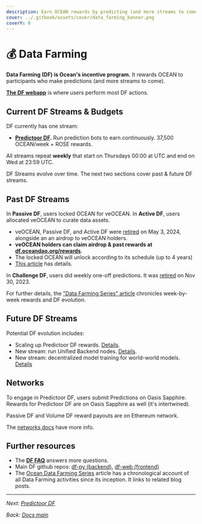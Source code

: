 ```yaml
---
description: Earn OCEAN rewards by predicting (and more streams to come).
cover: ../.gitbook/assets/cover/data_farming_banner.png
coverY: 0
---
```


# 💰 Data Farming

**Data Farming (DF) is Ocean's incentive program.** It rewards OCEAN to participants who make predictions (and more streams to come).

[**The DF webapp**](https://df.oceandao.org) is where users perform most DF actions.

## Current DF Streams & Budgets

DF currently has one stream:

* [**Predictoor DF**](predictoordf.md)**.** Run prediction bots to earn continuously. 37,500 OCEAN/week + ROSE rewards.

All streams repeat **weekly** that start on Thursdays 00:00 at UTC and end on Wed at 23:59 UTC.

DF Streams evolve over time. The next two sections cover past & future DF streams.

## Past DF Streams

In **Passive DF**, users locked OCEAN for veOCEAN. In **Active DF**, users allocated veOCEAN to curate data assets.

* veOCEAN, Passive DF, and Active DF were [retired](https://blog.oceanprotocol.com/passive-volume-data-farming-airdrop-has-completed-they-are-now-retired-6933520b5fcb) on May 3, 2024, alongside an an airdrop to veOCEAN holders.
* **veOCEAN holders can claim airdrop & past rewards at** [**df.oceandao.org/rewards**](https://df.oceandao.org/rewards).
* The locked OCEAN will unlock according to its schedule (up to 4 years)
* [This article](https://blog.oceanprotocol.com/passive-volume-data-farming-airdrop-has-completed-they-are-now-retired-6933520b5fcb) has details.

In **Challenge DF**, users did weekly one-off predictions. It was [retired](https://blog.oceanprotocol.com/df62-completes-and-df63-launches-predictoor-df-is-here-081fc78ceb70) on Nov 30, 2023.

For further details, the ["Data Farming Series" article](https://blog.oceanprotocol.com/ocean-data-farming-series-c7922f1d0e45) chronicles week-by-week rewards and DF evolution.

## Future DF Streams

Potential DF evolution includes:

* Scaling up Predictoor DF rewards. [Details](https://blog.oceanprotocol.com/ocean-protocol-update-2024-e463bf855b03#4da0).
* New stream: run Unified Backend nodes. [Details](https://blog.oceanprotocol.com/ocean-protocol-update-2024-e463bf855b03#f779).
* New stream: decentralized model training for world-world models. [Details](\[Details]\(https:/blog.oceanprotocol.com/ocean-protocol-update-2024-e463bf855b03/#4da0\).)

## Networks

To engage in Predictoor DF, users submit Predictions on Oasis Sapphire. Rewards for Predictoor DF are on Oasis Sapphire as well (it's intertwined).

Passive DF and Volume DF reward payouts are on Ethereum network.

The [networks docs](../discover/networks/) have more info.

## Further resources

* The [**DF FAQ**](faq.md) answers more questions.
* Main DF github repos: [df-py (backend)](https://github.com/oceanprotocol/df-py), [df-web (frontend)](https://github.com/oceanprotocol/df-web)
* The [Ocean Data Farming Series](https://blog.oceanprotocol.com/ocean-data-farming-series-c7922f1d0e45) article has a chronological account of all Data Farming activities since its inception. It links to related blog posts.

***

_Next:_ [_Predictoor DF_](predictoordf.md)

_Back:_ [_Docs main_](../)
